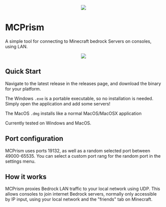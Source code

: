 <p align="center">
  <img src="https://user-images.githubusercontent.com/5501027/204427501-41ff2fce-22f7-4216-9caa-9c28ba73a3f9.png">
</p>

# MCPrism
A simple tool for connecting to Minecraft bedrock Servers on consoles, using LAN. 

<p align="center">
  <img src="https://user-images.githubusercontent.com/5501027/204428626-4dabfc49-8e7b-453c-bf02-a74af1693de6.PNG">
</p>

## Quick Start
Navigate to the latest release in the releases page, and download the binary for your platform.

The Windows `.exe` is a portable executable, so no installation is needed. Simply open the application and add some servers! 

The MacOS `.dmg` installs like a normal MacOS/MacOSX application

Currently tested on Windows and MacOS. 

## Port configuration
MCPrism uses ports 19132, as well as a random selected port between 49000-65535. You can select a custom port rang for the random port in the settings menu. 

## How it works
MCPrism proxies Bedrock LAN traffic to your local network using UDP. This allows consoles to join internet Bedrock servers, normally only accessible by IP input, using your local network and the "friends" tab on Minecraft. 


